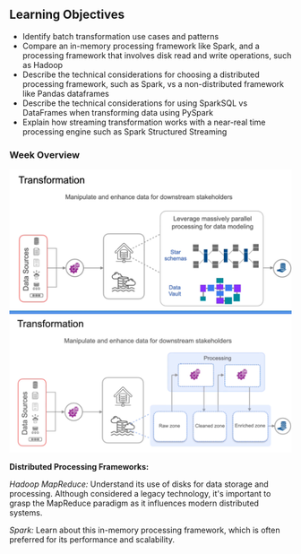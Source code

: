 ## Learning Objectives
* Identify batch transformation use cases and patterns
* Compare an in-memory processing framework like Spark, and a processing framework that involves disk read and write operations, such as Hadoop
* Describe the technical considerations for choosing a distributed processing framework, such as Spark, vs a non-distributed framework like Pandas dataframes
* Describe the technical considerations for using SparkSQL vs DataFrames when transforming data using PySpark
* Explain how streaming transformation works with a near-real time processing engine such as Spark Structured Streaming


### Week Overview

![alt text](.images/Overview_1.png)
![alt text](.images/Overview_2.png)


**Distributed Processing Frameworks:**

_Hadoop MapReduce:_ Understand its use of disks for data storage and processing. Although considered a legacy technology, it's important to grasp the MapReduce paradigm as it influences modern distributed systems.

_Spark:_ Learn about this in-memory processing framework, which is often preferred for its performance and scalability.